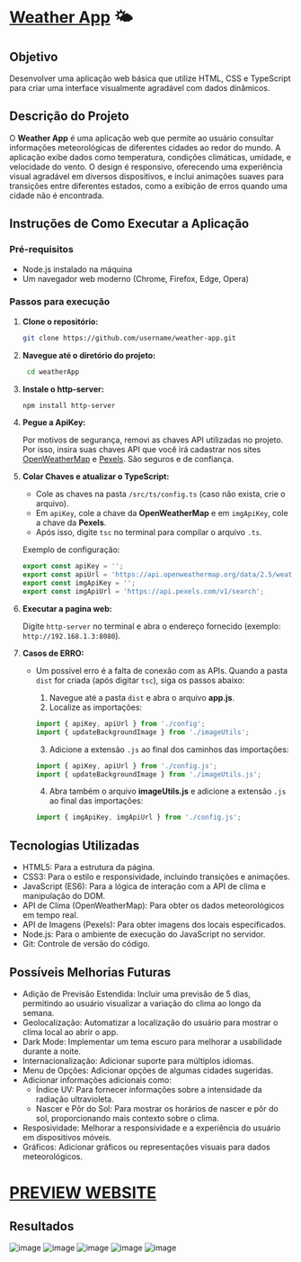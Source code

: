 # [Weather App](https://new-weather-forecast-app.netlify.app) 🌤️

## Objetivo
Desenvolver uma aplicação web básica que utilize HTML, CSS e TypeScript para criar uma interface visualmente agradável com dados dinâmicos.

## Descrição do Projeto

O **Weather App** é uma aplicação web que permite ao usuário consultar informações meteorológicas de diferentes cidades ao redor do mundo. A aplicação exibe dados como temperatura, condições climáticas, umidade, e velocidade do vento. O design é responsivo, oferecendo uma experiência visual agradável em diversos dispositivos, e inclui animações suaves para transições entre diferentes estados, como a exibição de erros quando uma cidade não é encontrada.

## Instruções de Como Executar a Aplicação

### Pré-requisitos

- Node.js instalado na máquina
- Um navegador web moderno (Chrome, Firefox, Edge, Opera)

### Passos para execução

1. **Clone o repositório:**
   ```bash
   git clone https://github.com/username/weather-app.git
2. **Navegue até o diretório do projeto:**
   ```bash
    cd weatherApp 
3. **Instale o http-server:**
   ```bash
   npm install http-server 
4. **Pegue a ApiKey:**

   Por motivos de segurança, removi as chaves API utilizadas no projeto. Por isso, insira suas chaves API que você irá cadastrar nos sites [OpenWeatherMap](https://openweathermap.org/current) e [Pexels](https://www.pexels.com/api/). São seguros e de confiança.
5. **Colar Chaves e atualizar o TypeScript:**

   - Cole as chaves na pasta `/src/ts/config.ts` (caso não exista, crie o arquivo). 
   - Em `apiKey`, cole a chave da **OpenWeatherMap** e em `imgApiKey`, cole a chave da **Pexels**. 
   - Após isso, digite `tsc` no terminal para compilar o arquivo `.ts`.

   Exemplo de configuração:
   ```typescript
   export const apiKey = '';
   export const apiUrl = 'https://api.openweathermap.org/data/2.5/weather';
   export const imgApiKey = '';
   export const imgApiUrl = 'https://api.pexels.com/v1/search';
6. **Executar a pagina web:**

   Digite `http-server` no terminal e abra o endereço fornecido (exemplo: `http://192.168.1.3:8080`).
7. **Casos de ERRO:**

   - Um possível erro é a falta de conexão com as APIs. Quando a pasta `dist` for criada (após digitar `tsc`), siga os passos abaixo:
      1. Navegue até a pasta `dist` e abra o arquivo **app.js**.
      2. Localize as importações:

      ~~~javascript
      import { apiKey, apiUrl } from './config';
      import { updateBackgroundImage } from './imageUtils';
      ~~~
      3. Adicione a extensão `.js` ao final dos caminhos das importações:

      ~~~javascript
      import { apiKey, apiUrl } from './config.js';
      import { updateBackgroundImage } from './imageUtils.js';
      ~~~
      4. Abra também o arquivo **imageUtils.js** e adicione a extensão `.js` ao final das importações:

      ```javascript
      import { imgApiKey, imgApiUrl } from './config.js';
## Tecnologias Utilizadas

- HTML5: Para a estrutura da página.
- CSS3: Para o estilo e responsividade, incluindo transições e animações.
- JavaScript (ES6): Para a lógica de interação com a API de clima e manipulação do DOM.
- API de Clima (OpenWeatherMap): Para obter os dados meteorológicos em tempo real.
- API de Imagens (Pexels): Para obter imagens dos locais especificados.
- Node.js: Para o ambiente de execução do JavaScript no servidor.
- Git: Controle de versão do código.

## Possíveis Melhorias Futuras

- Adição de Previsão Estendida: Incluir uma previsão de 5 dias, permitindo ao usuário visualizar a variação do clima ao longo da semana.
- Geolocalização: Automatizar a localização do usuário para mostrar o clima local ao abrir o app.
- Dark Mode: Implementar um tema escuro para melhorar a usabilidade durante a noite.
- Internacionalização: Adicionar suporte para múltiplos idiomas.
- Menu de Opções: Adicionar opções de algumas cidades sugeridas.
- Adicionar informações adicionais como:
  - Índice UV: Para fornecer informações sobre a intensidade da radiação ultravioleta.
  - Nascer e Pôr do Sol: Para mostrar os horários de nascer e pôr do sol, proporcionando mais contexto sobre o clima.
- Resposividade: Melhorar a responsividade e a experiência do usuário em dispositivos móveis.
- Gráficos: Adicionar gráficos ou representações visuais para dados meteorológicos.

# [PREVIEW WEBSITE](https://new-weather-forecast-app.netlify.app)

## Resultados

![image](https://github.com/user-attachments/assets/d45fa074-2249-4db7-a6da-1d6f93a0ae60)
![image](https://github.com/user-attachments/assets/3953a285-ebab-4819-bf07-56e6df3cd6bb)
![image](https://github.com/user-attachments/assets/9c21e90d-076c-48a1-9f62-4f4e3b067bc1)
![image](https://github.com/user-attachments/assets/3f022b26-c577-480a-bbd4-fb81d79883eb)
![image](https://github.com/user-attachments/assets/c38c9e19-a76b-421e-8325-0c980b49ebc1)





